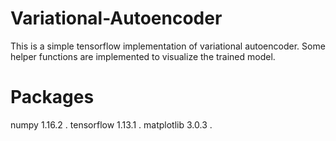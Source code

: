 # Variational-Autoencoder
This is a simple tensorflow implementation of variational autoencoder. Some helper functions are implemented to visualize the trained model.

# Packages
numpy 1.16.2 . 
tensorflow 1.13.1 . 
matplotlib 3.0.3 . 

